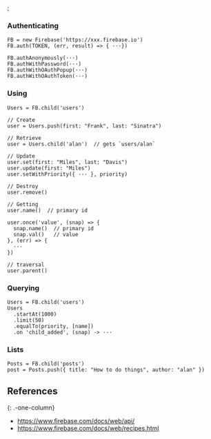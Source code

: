 ;

### Authenticating

    FB = new Firebase('https://xxx.firebase.io')
    FB.auth(TOKEN, (err, result) => { ···})

    FB.authAnonymously(···)
    FB.authWithPassword(···)
    FB.authWithOAuthPopup(···)
    FB.authWithOAuthToken(···)

### Using

    Users = FB.child('users')

    // Create
    user = Users.push(first: "Frank", last: "Sinatra")

    // Retrieve
    user = Users.child('alan')  // gets `users/alan`

    // Update
    user.set(first: "Miles", last: "Davis")
    user.update(first: "Miles")
    user.setWithPriority({ ··· }, priority)

    // Destroy
    user.remove()

    // Getting
    user.name()  // primary id

    user.once('value', (snap) => {
      snap.name()  // primary id
      snap.val()   // value
    }, (err) => {
      ···
    })

    // traversal
    user.parent()

### Querying

    Users = FB.child('users')
    Users
      .startAt(1000)
      .limit(50)
      .equalTo(priority, [name])
      .on 'child_added', (snap) -> ···

### Lists

    Posts = FB.child('posts')
    post = Posts.push({ title: "How to do things", author: "alan" })

References
----------

{: .-one-column}

-   <a href="https://www.firebase.com/docs/web/api/" class="uri">https://www.firebase.com/docs/web/api/</a>
-   <a href="https://www.firebase.com/docs/web/recipes.html" class="uri">https://www.firebase.com/docs/web/recipes.html</a>
